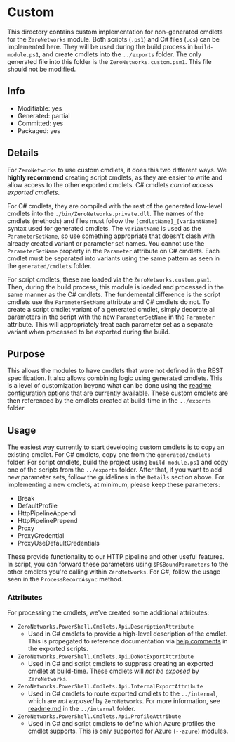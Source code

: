 # Custom
This directory contains custom implementation for non-generated cmdlets for the `ZeroNetworks` module. Both scripts (`.ps1`) and C# files (`.cs`) can be implemented here. They will be used during the build process in `build-module.ps1`, and create cmdlets into the `../exports` folder. The only generated file into this folder is the `ZeroNetworks.custom.psm1`. This file should not be modified.

## Info
- Modifiable: yes
- Generated: partial
- Committed: yes
- Packaged: yes

## Details
For `ZeroNetworks` to use custom cmdlets, it does this two different ways. We **highly recommend** creating script cmdlets, as they are easier to write and allow access to the other exported cmdlets. C# cmdlets *cannot access exported cmdlets*.

For C# cmdlets, they are compiled with the rest of the generated low-level cmdlets into the `./bin/ZeroNetworks.private.dll`. The names of the cmdlets (methods) and files must follow the `[cmdletName]_[variantName]` syntax used for generated cmdlets. The `variantName` is used as the `ParameterSetName`, so use something appropriate that doesn't clash with already created variant or parameter set names. You cannot use the `ParameterSetName` property in the `Parameter` attribute on C# cmdlets. Each cmdlet must be separated into variants using the same pattern as seen in the `generated/cmdlets` folder.

For script cmdlets, these are loaded via the `ZeroNetworks.custom.psm1`. Then, during the build process, this module is loaded and processed in the same manner as the C# cmdlets. The fundemental difference is the script cmdlets use the `ParameterSetName` attribute and C# cmdlets do not. To create a script cmdlet variant of a generated cmdlet, simply decorate all parameters in the script with the new `ParameterSetName` in the `Parameter` attribute. This will appropriately treat each parameter set as a separate variant when processed to be exported during the build.

## Purpose
This allows the modules to have cmdlets that were not defined in the REST specification. It also allows combining logic using generated cmdlets. This is a level of customization beyond what can be done using the [readme configuration options](https://github.com/Azure/autorest/blob/master/docs/powershell/options.md) that are currently available. These custom cmdlets are then referenced by the cmdlets created at build-time in the `../exports` folder.

## Usage
The easiest way currently to start developing custom cmdlets is to copy an existing cmdlet. For C# cmdlets, copy one from the `generated/cmdlets` folder. For script cmdlets, build the project using `build-module.ps1` and copy one of the scripts from the `../exports` folder. After that, if you want to add new parameter sets, follow the guidelines in the `Details` section above. For implementing a new cmdlets, at minimum, please keep these parameters:
- Break
- DefaultProfile
- HttpPipelineAppend
- HttpPipelinePrepend
- Proxy
- ProxyCredential
- ProxyUseDefaultCredentials

These provide functionality to our HTTP pipeline and other useful features. In script, you can forward these parameters using `$PSBoundParameters` to the other cmdlets you're calling within `ZeroNetworks`. For C#, follow the usage seen in the `ProcessRecordAsync` method.

### Attributes
For processing the cmdlets, we've created some additional attributes:
- `ZeroNetworks.PowerShell.Cmdlets.Api.DescriptionAttribute`
  - Used in C# cmdlets to provide a high-level description of the cmdlet. This is propegated to reference documentation via [help comments](https://docs.microsoft.com/en-us/powershell/module/microsoft.powershell.core/about/about_comment_based_help) in the exported scripts.
- `ZeroNetworks.PowerShell.Cmdlets.Api.DoNotExportAttribute`
  - Used in C# and script cmdlets to suppress creating an exported cmdlet at build-time. These cmdlets will *not be exposed* by `ZeroNetworks`.
- `ZeroNetworks.PowerShell.Cmdlets.Api.InternalExportAttribute`
  - Used in C# cmdlets to route exported cmdlets to the `../internal`, which are *not exposed* by `ZeroNetworks`. For more information, see [readme.md](../internal/readme.md) in the `../internal` folder.
- `ZeroNetworks.PowerShell.Cmdlets.Api.ProfileAttribute`
  - Used in C# and script cmdlets to define which Azure profiles the cmdlet supports. This is only supported for Azure (`--azure`) modules.